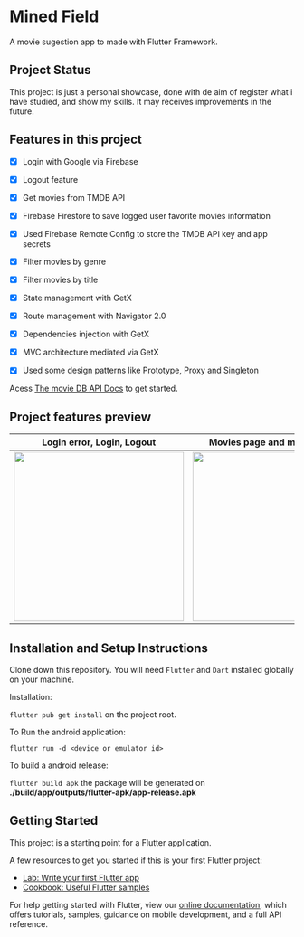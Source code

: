 # Mined Field

A movie sugestion app to made with Flutter Framework.

## Project Status

This project is just a personal showcase, done with de aim of  register what i have studied, and show my skills. It may receives improvements in the future.

## Features in this project

 - [x] Login with Google via Firebase
 - [x] Logout feature
 - [x] Get movies from TMDB API
 - [x] Firebase Firestore to save logged user favorite movies information
 - [x] Used Firebase Remote Config to store the TMDB API key and app secrets
 - [x] Filter movies by genre
 - [x] Filter movies by title
 - [x] State management with GetX
 - [x] Route management with Navigator 2.0
 - [x] Dependencies injection with GetX
 - [x] MVC architecture mediated via GetX
 - [x] Used some design patterns like Prototype, Proxy and Singleton


Acess [The movie DB API Docs](https://developers.themoviedb.org/3/getting-started/introduction) to get started.

## Project features preview

| Login error, Login, Logout                                                              | Movies page and movies detail                                                                  | Filter movies by genre or by title                                            | Managing Favorite movies                                                               |
| --------------------------------------------------------------------------------------- | ---------------------------------------------------------------------------------------------- | ----------------------------------------------------------------------------- | -------------------------------------------------------------------------------------- |
| <div><img style="width:300px;" src="assets/images/prints/error_login_logout.gif"></div> | <div><img style="width:300px;" src="assets/images/prints/movies_page_movie_details.gif"></div> | <div><img style="width:300px;" src="assets/images/prints/filtering.gif"></div> | <div><img style="width:300px;" src="assets/images/prints/managing_favorites.gif"></div> |

##
## Installation and Setup Instructions

Clone down this repository. You will need `Flutter` and `Dart` installed globally on your machine.

Installation:

`flutter pub get install` on the project root.

To Run the android application:

`flutter run -d <device or emulator id>`

To build a android release:

`flutter build apk` the package will be generated on **./build/app/outputs/flutter-apk/app-release.apk**



## Getting Started

This project is a starting point for a Flutter application.

A few resources to get you started if this is your first Flutter project:

- [Lab: Write your first Flutter app](https://flutter.dev/docs/get-started/codelab)
- [Cookbook: Useful Flutter samples](https://flutter.dev/docs/cookbook)

For help getting started with Flutter, view our
[online documentation](https://flutter.dev/docs), which offers tutorials,
samples, guidance on mobile development, and a full API reference.
